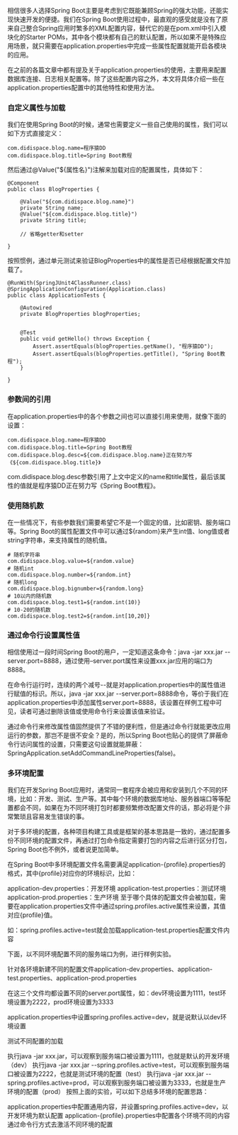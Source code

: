 相信很多人选择Spring Boot主要是考虑到它既能兼顾Spring的强大功能，还能实现快速开发的便捷。我们在Spring Boot使用过程中，最直观的感受就是没有了原来自己整合Spring应用时繁多的XML配置内容，替代它的是在pom.xml中引入模块化的Starter POMs，其中各个模块都有自己的默认配置，所以如果不是特殊应用场景，就只需要在application.properties中完成一些属性配置就能开启各模块的应用。

在之前的各篇文章中都有提及关于application.properties的使用，主要用来配置数据库连接、日志相关配置等。除了这些配置内容之外，本文将具体介绍一些在application.properties配置中的其他特性和使用方法。

### 自定义属性与加载

我们在使用Spring Boot的时候，通常也需要定义一些自己使用的属性，我们可以如下方式直接定义：
```
com.didispace.blog.name=程序猿DD
com.didispace.blog.title=Spring Boot教程

```
然后通过@Value("${属性名}")注解来加载对应的配置属性，具体如下：
```
@Component
public class BlogProperties {

    @Value("${com.didispace.blog.name}")
    private String name;
    @Value("${com.didispace.blog.title}")
    private String title;

    // 省略getter和setter

}

```
按照惯例，通过单元测试来验证BlogProperties中的属性是否已经根据配置文件加载了。
```
@RunWith(SpringJUnit4ClassRunner.class)
@SpringApplicationConfiguration(Application.class)
public class ApplicationTests {

	@Autowired
	private BlogProperties blogProperties;


	@Test
	public void getHello() throws Exception {
		Assert.assertEquals(blogProperties.getName(), "程序猿DD");
		Assert.assertEquals(blogProperties.getTitle(), "Spring Boot教程");
	}

}

```
### 参数间的引用

在application.properties中的各个参数之间也可以直接引用来使用，就像下面的设置：
```
com.didispace.blog.name=程序猿DD
com.didispace.blog.title=Spring Boot教程
com.didispace.blog.desc=${com.didispace.blog.name}正在努力写《${com.didispace.blog.title}》

```
com.didispace.blog.desc参数引用了上文中定义的name和title属性，最后该属性的值就是程序猿DD正在努力写《Spring Boot教程》。

### 使用随机数

在一些情况下，有些参数我们需要希望它不是一个固定的值，比如密钥、服务端口等。Spring Boot的属性配置文件中可以通过${random}来产生int值、long值或者string字符串，来支持属性的随机值。
```
# 随机字符串
com.didispace.blog.value=${random.value}
# 随机int
com.didispace.blog.number=${random.int}
# 随机long
com.didispace.blog.bignumber=${random.long}
# 10以内的随机数
com.didispace.blog.test1=${random.int(10)}
# 10-20的随机数
com.didispace.blog.test2=${random.int[10,20]}

```
### 通过命令行设置属性值

相信使用过一段时间Spring Boot的用户，一定知道这条命令：java -jar xxx.jar --server.port=8888，通过使用–server.port属性来设置xxx.jar应用的端口为8888。

在命令行运行时，连续的两个减号--就是对application.properties中的属性值进行赋值的标识。所以，java -jar xxx.jar --server.port=8888命令，等价于我们在application.properties中添加属性server.port=8888，该设置在样例工程中可见，读者可通过删除该值或使用命令行来设置该值来验证。

通过命令行来修改属性值固然提供了不错的便利性，但是通过命令行就能更改应用运行的参数，那岂不是很不安全？是的，所以Spring Boot也贴心的提供了屏蔽命令行访问属性的设置，只需要这句设置就能屏蔽：SpringApplication.setAddCommandLineProperties(false)。

### 多环境配置

我们在开发Spring Boot应用时，通常同一套程序会被应用和安装到几个不同的环境，比如：开发、测试、生产等。其中每个环境的数据库地址、服务器端口等等配置都会不同，如果在为不同环境打包时都要频繁修改配置文件的话，那必将是个非常繁琐且容易发生错误的事。

对于多环境的配置，各种项目构建工具或是框架的基本思路是一致的，通过配置多份不同环境的配置文件，再通过打包命令指定需要打包的内容之后进行区分打包，Spring Boot也不例外，或者说更加简单。

在Spring Boot中多环境配置文件名需要满足application-{profile}.properties的格式，其中{profile}对应你的环境标识，比如：

application-dev.properties：开发环境
application-test.properties：测试环境
application-prod.properties：生产环境
至于哪个具体的配置文件会被加载，需要在application.properties文件中通过spring.profiles.active属性来设置，其值对应{profile}值。

如：spring.profiles.active=test就会加载application-test.properties配置文件内容

下面，以不同环境配置不同的服务端口为例，进行样例实验。

针对各环境新建不同的配置文件application-dev.properties、application-test.properties、application-prod.properties

在这三个文件均都设置不同的server.port属性，如：dev环境设置为1111，test环境设置为2222，prod环境设置为3333

application.properties中设置spring.profiles.active=dev，就是说默认以dev环境设置

测试不同配置的加载

执行java -jar xxx.jar，可以观察到服务端口被设置为1111，也就是默认的开发环境（dev）
执行java -jar xxx.jar --spring.profiles.active=test，可以观察到服务端口被设置为2222，也就是测试环境的配置（test）
执行java -jar xxx.jar --spring.profiles.active=prod，可以观察到服务端口被设置为3333，也就是生产环境的配置（prod）
按照上面的实验，可以如下总结多环境的配置思路：

application.properties中配置通用内容，并设置spring.profiles.active=dev，以开发环境为默认配置
application-{profile}.properties中配置各个环境不同的内容
通过命令行方式去激活不同环境的配置